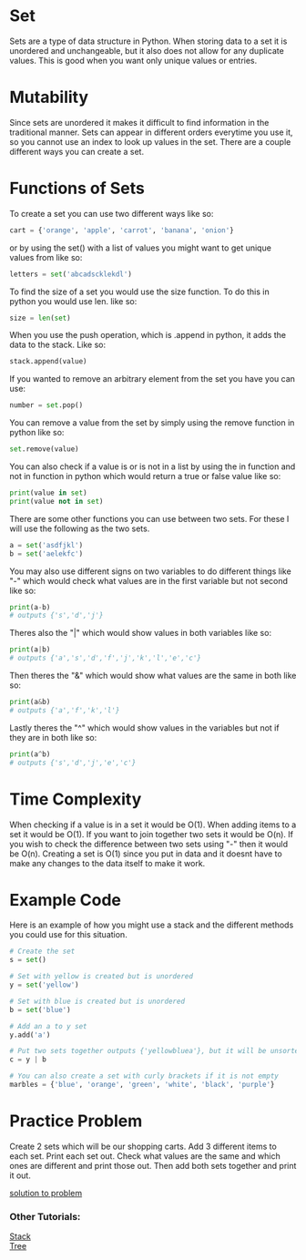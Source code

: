 # **Set**
Sets are a type of data structure in Python. When storing data to a set it is unordered and unchangeable, but it also does not allow for any duplicate values. This is good when you want only unique values or entries.
# Mutability
Since sets are unordered it makes it difficult to find information in the traditional manner. Sets can appear in different orders everytime you use it, so you cannot use an index to look up values in the set. There are a couple different ways you can create a set.
# Functions of Sets
To create a set you can use two different ways like so:
```python
cart = {'orange', 'apple', 'carrot', 'banana', 'onion'}
```
or by using the set() with a list of values you might want to get unique values from like so:
```python
letters = set('abcadscklekdl')
```
To find the size of a set you would use the size function. To do this in python you would use len. like so:
```python
size = len(set)
```
When you use the push operation, which is .append in python, it adds the data to the stack. Like so:
```python
stack.append(value)
```
If you wanted to remove an arbitrary element from the set you have you can use:
```python
number = set.pop()
```
You can remove a value from the set by simply using the remove function in python like so:
```python
set.remove(value)
```
You can also check if a value is or is not in a list by using the in function and not in function in python which would return a true or false value like so:
```python
print(value in set)
print(value not in set)
```
There are some other functions you can use between two sets. For these I will use the following as the two sets.
```python
a = set('asdfjkl')
b = set('aelekfc')
```
You may also use different signs on two variables to do different things like "-" which would check what values are in the first variable but not second like so:
```python
print(a-b)
# outputs {'s','d','j'}
```
Theres also the "|" which would show values in both variables like so:
```python
print(a|b)
# outputs {'a','s','d','f','j','k','l','e','c'}
```
Then theres the "&" which would show what values are the same in both like so:
```python
print(a&b)
# outputs {'a','f','k','l'}
```
Lastly theres the "^" which would show values in the variables but not if they are in both like so:
```python
print(a^b)
# outputs {'s','d','j','e','c'}
```
# Time Complexity
When checking if a value is in a set it would be O(1). When adding items to a set it would be O(1). If you want to join together two sets it would be O(n). If you wish to check the difference between two sets using "-" then it would be O(n). Creating a set is O(1) since you put in data and it doesnt have to make any changes to the data itself to make it work.
# Example Code
Here is an example of how you might use a stack and the different methods you could use for this situation.
```python
# Create the set
s = set()

# Set with yellow is created but is unordered
y = set('yellow')

# Set with blue is created but is unordered
b = set('blue')

# Add an a to y set
y.add('a')

# Put two sets together outputs {'yellowbluea'}, but it will be unsorted
c = y | b

# You can also create a set with curly brackets if it is not empty
marbles = {'blue', 'orange', 'green', 'white', 'black', 'purple'}
```

# Practice Problem
Create 2 sets which will be our shopping carts. Add 3 different items to each set. Print each set out. Check what values are the same and which ones are different and print those out. Then add both sets together and print it out.

[solution to problem](https://github.com/payneful/CSE212-Final/solutions/set-solution.py)

### Other Tutorials: 
[Stack](https://github.com/payneful/CSE212-Final/blob/main/1-stack.md)
<br>
[Tree](https://github.com/payneful/CSE212-Final/blob/main/3-tree.md)